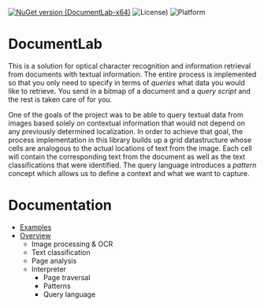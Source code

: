 
[![NuGet version (DocumentLab-x64)](https://img.shields.io/nuget/v/DocumentLab-x64.svg?style=flat-square)](https://www.nuget.org/packages/DocumentLab-x64/1.1.0) ![License)](https://img.shields.io/github/license/karisigurd4/DocumentLab) ![Platform](https://img.shields.io/badge/platform-win--64-green)

# DocumentLab
This is a solution for optical character recognition and information retrieval from documents with textual information. The entire process is implemented so that you only need to specify in terms of *queries* what data you would like to retrieve. You send in a bitmap of a document and a *query script* and the rest is taken care of for you.

One of the goals of the project was to be able to query textual data from images based solely on contextual information that would not depend on any previously determined localization. In order to achieve that goal, the process implementation in this library builds up a grid datastructure whose cells are analogous to the actual locations of text from the image. Each cell will contain the corresponding text from the document as well as the text classifications that were identified. The query language introduces a *pattern* concept which allows us to define a context and what we want to capture.

# Documentation
* [Examples](https://github.com/karisigurd4/DocumentLab/blob/master/Documentation/Examples.md)
* [Overview](https://github.com/karisigurd4/DocumentLab/blob/master/Documentation/Overview.md)
  * Image processing & OCR  
  * Text classification
  * Page analysis
  * Interpreter
    * Page traversal 
    * Patterns 
    * Query language
